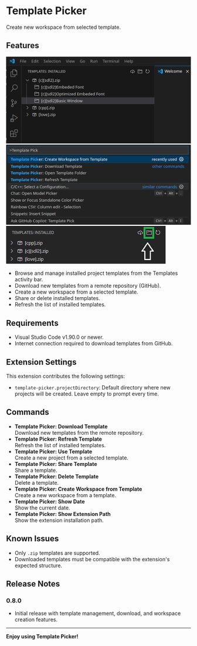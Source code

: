 # Template Picker

Create new workspace from selected template.

## Features
![feature 1](images/feature-1.png)
![feature 2](images/feature-2.png)
![feature 3](images/feature-3.png)
- Browse and manage installed project templates from the Templates activity bar.
- Download new templates from a remote repository (GitHub).
- Create a new workspace from a selected template.
- Share or delete installed templates.
- Refresh the list of installed templates.

## Requirements

- Visual Studio Code v1.90.0 or newer.
- Internet connection required to download templates from GitHub.

## Extension Settings

This extension contributes the following settings:

- `template-picker.projectDirectory`: Default directory where new projects will be created. Leave empty to prompt every time.

## Commands

- **Template Picker: Download Template**  
  Download new templates from the remote repository.
- **Template Picker: Refresh Template**  
  Refresh the list of installed templates.
- **Template Picker: Use Template**  
  Create a new project from a selected template.
- **Template Picker: Share Template**  
  Share a template.
- **Template Picker: Delete Template**  
  Delete a template.
- **Template Picker: Create Workspace from Template**  
  Create a new workspace from a template.
- **Template Picker: Show Date**  
  Show the current date.
- **Template Picker: Show Extension Path**  
  Show the extension installation path.

## Known Issues

- Only `.zip` templates are supported.
- Downloaded templates must be compatible with the extension's expected structure.

## Release Notes

### 0.8.0

- Initial release with template management, download, and workspace creation features.

---

**Enjoy using Template Picker!**